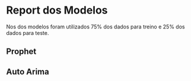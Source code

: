# Report dos Modelos
Nos dos modelos foram utilizados 75% dos dados para treino e 25% dos dados para teste.

## Prophet


## Auto Arima
